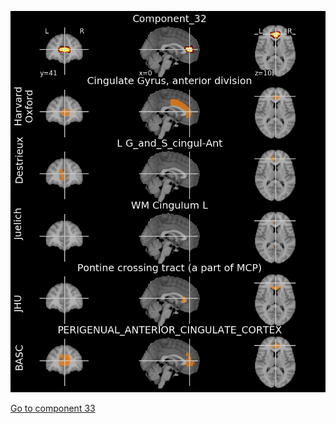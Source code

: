 ![32](preliminary/32.jpg "Component 32")

[Go to component 33](https://parietal-inria.github.io/MODL_atlas/256/33 "Component 33")
